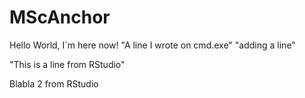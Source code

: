 # MScAnchor
Hello World, I´m here now!
"A line I wrote on cmd.exe" 
"adding a line" 

"This is a line from RStudio"

Blabla 2 from RStudio